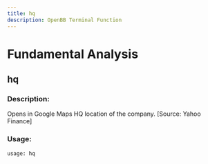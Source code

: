 ```yaml
---
title: hq
description: OpenBB Terminal Function
---
```


# Fundamental Analysis

## hq

### Description: 

Opens in Google Maps HQ location of the company. [Source: Yahoo Finance]

### Usage: 
```python
usage: hq
```



